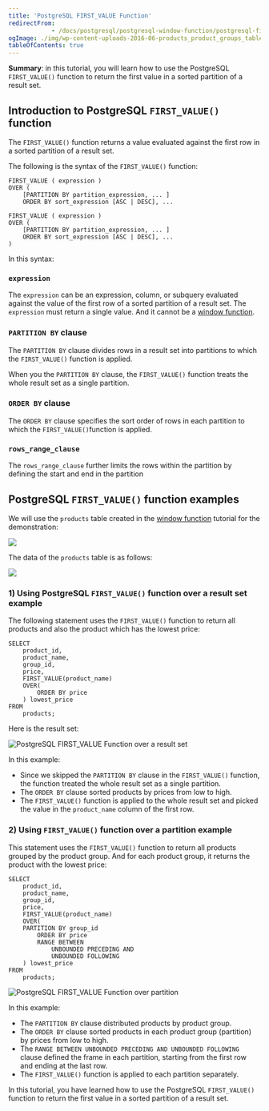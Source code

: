 ```yaml
---
title: 'PostgreSQL FIRST_VALUE Function'
redirectFrom: 
            - /docs/postgresql/postgresql-window-function/postgresql-first_value-function/
ogImage: ./img/wp-content-uploads-2016-06-products_product_groups_tables.png
tableOfContents: true
---
```


**Summary**: in this tutorial, you will learn how to use the PostgreSQL `FIRST_VALUE()` function to return the first value in a sorted partition of a result set.



## Introduction to PostgreSQL `FIRST_VALUE()` function



The `FIRST_VALUE()` function returns a value evaluated against the first row in a sorted partition of a result set.



The following is the syntax of the `FIRST_VALUE()` function:



```
FIRST_VALUE ( expression )
OVER (
    [PARTITION BY partition_expression, ... ]
    ORDER BY sort_expression [ASC | DESC], ...

```



```
FIRST_VALUE ( expression )
OVER (
    [PARTITION BY partition_expression, ... ]
    ORDER BY sort_expression [ASC | DESC], ...
)
```



In this syntax:



### `expression`



The `expression` can be an expression, column, or subquery evaluated against the value of the first row of a sorted partition of a result set. The `expression` must return a single value. And it cannot be a [window function](https://www.postgresqltutorial.com/postgresql-window-function/).



### `PARTITION BY` clause



The `PARTITION BY` clause divides rows in a result set into partitions to which the `FIRST_VALUE()` function is applied.



When you the `PARTITION BY` clause, the `FIRST_VALUE()` function treats the whole result set as a single partition.



### `ORDER BY` clause



The `ORDER BY` clause specifies the sort order of rows in each partition to which the `FIRST_VALUE()`function is applied.



### `rows_range_clause`



The `rows_range_clause` further limits the rows within the partition by defining the start and end in the partition



## PostgreSQL `FIRST_VALUE()` function examples



We will use the `products` table created in the [window function](https://www.postgresqltutorial.com/postgresql-window-function/) tutorial for the demonstration:



![](./img/wp-content-uploads-2016-06-products_product_groups_tables.png)



The data of the `products` table is as follows:



![](./img/wp-content-uploads-2019-05-products-table-sample-data.png)



### 1) Using PostgreSQL `FIRST_VALUE()` function over a result set example



The following statement uses the `FIRST_VALUE()` function to return all products and also the product which has the lowest price:



```
SELECT
    product_id,
    product_name,
    group_id,
    price,
    FIRST_VALUE(product_name)
    OVER(
        ORDER BY price
    ) lowest_price
FROM
    products;
```



Here is the result set:



![PostgreSQL FIRST_VALUE Function over a result set](./img/wp-content-uploads-2019-12-PostgreSQL-FIRST_VALUE-Function-over-a-result-set.png)



In this example:



- Since we skipped the `PARTITION BY` clause in the `FIRST_VALUE()` function, the function treated the whole result set as a single partition.
- The `ORDER BY` clause sorted products by prices from low to high.
- The `FIRST_VALUE()` function is applied to the whole result set and picked the value in the `product_name` column of the first row.



### 2) Using `FIRST_VALUE()` function over a partition example



This statement uses the `FIRST_VALUE()` function to return all products grouped by the product group. And for each product group, it returns the product with the lowest price:



```
SELECT
    product_id,
    product_name,
	group_id,
    price,
    FIRST_VALUE(product_name)
    OVER(
	PARTITION BY group_id
        ORDER BY price
        RANGE BETWEEN
            UNBOUNDED PRECEDING AND
            UNBOUNDED FOLLOWING
    ) lowest_price
FROM
    products;
```



![PostgreSQL FIRST_VALUE Function over partition](./img/wp-content-uploads-2019-12-PostgreSQL-FIRST_VALUE-Function-over-partition.png)



In this example:



- The `PARTITION BY` clause distributed products by product group.
- The `ORDER BY` clause sorted products in each product group (partition) by prices from low to high.
- The `RANGE BETWEEN UNBOUNDED PRECEDING AND UNBOUNDED FOLLOWING` clause defined the frame in each partition, starting from the first row and ending at the last row.
- The `FIRST_VALUE()` function is applied to each partition separately.



In this tutorial, you have learned how to use the PostgreSQL `FIRST_VALUE()` function to return the first value in a sorted partition of a result set.

